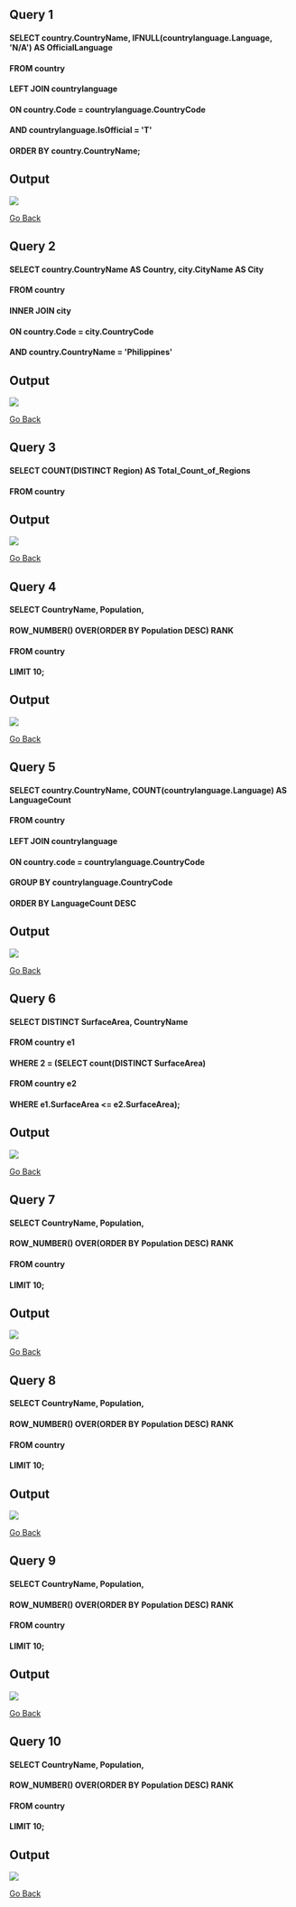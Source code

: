
## Query 1

#### SELECT country.CountryName, IFNULL(countrylanguage.Language, 'N/A') AS OfficialLanguage
#### FROM country
#### LEFT JOIN countrylanguage
#### ON country.Code = countrylanguage.CountryCode
#### AND countrylanguage.IsOfficial = 'T'
#### ORDER BY country.CountryName;

## Output

![](/images/query1.png)


[Go Back](/README.md/#Query-1)


## Query 2

#### SELECT country.CountryName AS Country, city.CityName AS City
#### FROM country
#### INNER JOIN city
#### ON country.Code = city.CountryCode
#### AND country.CountryName = 'Philippines'

## Output

![](/images/query2.png)

[Go Back](/README.md/#Query-2)

## Query 3

#### SELECT COUNT(DISTINCT Region) AS Total_Count_of_Regions
#### FROM country

## Output

![](/images/query3.png)

[Go Back](/README.md/#Query-3)

## Query 4

#### SELECT CountryName, Population,
#### ROW_NUMBER() OVER(ORDER BY Population DESC) RANK
#### FROM country
#### LIMIT 10;

## Output

![](/images/query4.png)

[Go Back](/README.md/#Query-4)

## Query 5

#### SELECT country.CountryName, COUNT(countrylanguage.Language) AS LanguageCount
#### FROM country
#### LEFT JOIN countrylanguage
#### ON country.code = countrylanguage.CountryCode
#### GROUP BY countrylanguage.CountryCode
#### ORDER BY LanguageCount DESC

## Output

![](/images/query5.png)

[Go Back](/README.md/#Query-5)


## Query 6

#### SELECT DISTINCT SurfaceArea, CountryName 
#### FROM country e1 
#### WHERE 2 = (SELECT count(DISTINCT SurfaceArea) 
#### FROM country e2 
#### WHERE e1.SurfaceArea <= e2.SurfaceArea);

## Output

![](/images/query6.png)

[Go Back](/README.md/#Query-6)

## Query 7

#### SELECT CountryName, Population,
#### ROW_NUMBER() OVER(ORDER BY Population DESC) RANK
#### FROM country
#### LIMIT 10;

## Output

![](/images/query7.png)

[Go Back](/README.md/#Query-7)

## Query 8

#### SELECT CountryName, Population,
#### ROW_NUMBER() OVER(ORDER BY Population DESC) RANK
#### FROM country
#### LIMIT 10;

## Output

![](/images/query8.png)

[Go Back](/README.md/#Query-8)

## Query 9

#### SELECT CountryName, Population,
#### ROW_NUMBER() OVER(ORDER BY Population DESC) RANK
#### FROM country
#### LIMIT 10;

## Output

![](/images/query9.png)

[Go Back](/README.md/#Query-9)

## Query 10

#### SELECT CountryName, Population,
#### ROW_NUMBER() OVER(ORDER BY Population DESC) RANK
#### FROM country
#### LIMIT 10;

## Output

![](/images/query10.png)

[Go Back](/README.md/#Query-10)
